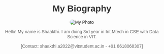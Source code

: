 <!DOCTYPE html>
<html lang="en">
<head>
 <meta charset="UTF-8">
 <meta name="viewport" content="width=device-width, initial-scale=1.0">
 <title>Shaakthi's Portfolio</title>
 <style>
 body {
 font-family: Arial, sans-serif;
 margin: 20px;
 text-align: center;
 }
 img {
 border-radius: 10px;
 max-width: 200px;
 height: auto;
 }
 h1 {
 color: #333;
 }
 p {
 color: #666;
 }
 </style>
</head>
<body>
 <h1>My Biography</h1>
 <img src="C:\Users\shaak\OneDrive\Desktop\myphoto.jpg" alt="My Photo">
 <p>Hello! My name is Shaakthi. I am doing 3rd year in Int.Mtech in CSE with Data Science in VIT.</p>
 <p>[Contact: shaakthi.a2022@vitstudent.ac.in - +91 8618068307]</p>
</body>
</html>
